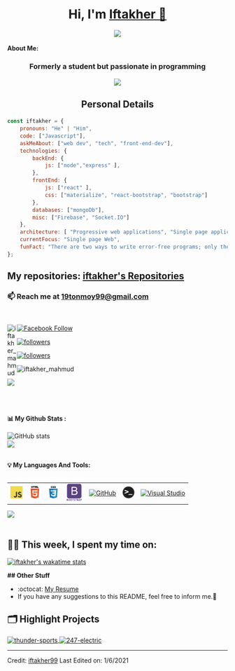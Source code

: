 # <h1 align="center">Hi, I'm <a href="https://github.com/iftakher99">Iftakher 🚀<a></h1>
    
<p align="center">
    <img width="200" src="https://i.pinimg.com/564x/0f/8b/28/0f8b2870896edcde8f6149fe2733faaf.jpg">
</p>

<div >
<strong> About Me: </strong> <br>
<h3 align="center">Formerly a student but passionate in programming</h3>
<p align="center"> 
<img align="center" src="https://img.shields.io/badge/In%20all%20github%20repositories%20I%20have%20written-8372%20lines%20of%20code-blue">



<br />

</p>
<h2 align="center">Personal Details</h2>

````javascript
const iftakher = {
    pronouns: "He" | "Him",
    code: ["Javascript"],
    askMeAbout: ["web dev", "tech", "front-end-dev"],
    technologies: {
        backEnd: {
            js: ["node","express" ],
        },
        frontEnd: {
            js: ["react" ],
            css: ["materialize", "react-bootstrap", "bootstrap"]
        },
        databases: ["mongoDb"],
        misc: ["Firebase", "Socket.IO"]
    },
    architecture: [ "Progressive web applications", "Single page applications"],
    currentFocus: "Single page Web",
    funFact: "There are two ways to write error-free programs; only the third one works"
};
````


## My repositories: <a href= "https://github.com/iftakher99?tab=repositories" target="blank"> iftakher's Repositories</a>

<h3>📫 Reach me at <a href="mailto:19tonmoy99@gmail.com">19tonmoy99@gmail.com</a></h3><br>

  [![Facebook Follow](https://img.shields.io/badge/%20-Follow-black?color=14171A&labelColor=1976d2&logo=facebook&logoColor=ffffff)](https://www.facebook.com/iftakher99/) 
  <a href="https://www.linkedin.com/in/iftakher-mahmud/">
  <img align="left" alt="iftakher_mahmud " width="22px" src="https://raw.githubusercontent.com/peterthehan/peterthehan/master/assets/linkedin.svg" /><br>
</a>
 
  <a href="https://twitter.com/iftakher_mahmud"><img alt="followers" title=" Twitter" src="https://img.shields.io/twitter/follow/iftakher_mahmud?color=55960c&label=Follow&logo=twitter&logoColor=white&style=for-the-badge"/></a>

  <a href="https://github.com/iftakher99"><img alt="followers" title=" Github" src="https://img.shields.io/github/followers/iftakher99?color=236ad3&style=for-the-badge&logo=github&label=Follow"/></a>
   
 <p align="left"> <img src="https://komarev.com/ghpvc/?username=iftakher99&label=Profile%20views&color=0e75b6&style=flat" alt="iftakher_mahmud" />
    </p>
 

![](https://visitor-badge.glitch.me/badge?page_id=iftakher99.iftakher99)
  

</p><br><br>

<strong>📊 My Github Stats :</strong><br><br>
![GitHub stats](https://github-readme-stats.vercel.app/api?username=iftakher99&show_icons=true&count_private=true&include_all_commits=true&theme=radical)<br>
<img align="center" src="https://github-readme-streak-stats.herokuapp.com/?user=iftakher99&theme=radical&hide_border=true"/><br><br>

<strong>💡 My Languages And Tools:</strong><br><br>
<table>
    <tbody>
        <tr>
            <td><a href="#"><img alt="JavaScript" title="JavaScript" height="28px"
                        src="https://raw.githubusercontent.com/github/explore/80688e429a7d4ef2fca1e82350fe8e3517d3494d/topics/javascript/javascript.png" /></a>
            </td>
            <td><a href="#"><img alt="HTML5" title="HTML5" height="28px"
                        src="https://raw.githubusercontent.com/github/explore/80688e429a7d4ef2fca1e82350fe8e3517d3494d/topics/html/html.png" /></a>
            </td>
            <td><a href="#"><img alt="CSS3" title="CSS3" height="28px"
                        src="https://raw.githubusercontent.com/github/explore/80688e429a7d4ef2fca1e82350fe8e3517d3494d/topics/css/css.png" /></a>
            </td>
          <td><a href="https://getbootstrap.com" target="_blank"> 
            <img src="https://raw.githubusercontent.com/devicons/devicon/master/icons/bootstrap/bootstrap-plain-wordmark.svg" alt="bootstrap" width="40" height="40"/>
            </td>
             <td><a href="#"><img alt="GitHub" title="GitHub" height="28px"
                        src="https://i.imgur.com/DZgetVv.png" /></a>
            </td>
          <td><a href="#"><img alt="Terminal" title="Terminal" height="28px"
                        src="https://raw.githubusercontent.com/github/explore/80688e429a7d4ef2fca1e82350fe8e3517d3494d/topics/terminal/terminal.png" /></a>
            </td>
            <td><a href="#"><img alt="Visual Studio" title="Visual Studio Code" height="28px"
                        src="https://img.icons8.com/fluent/48/000000/visual-studio-code-2019.png" /></a>
          </td>
         </tr>
     </tbody>
</table>
<img src="https://github-readme-stats.vercel.app/api/top-langs/?username=iftakher99&card_width=550&&show_icons=true&title_color=ffffff&icon_color=bb2acf&text_color=daf7dc&bg_color=151515">
<br><br>


## 👨‍💻 This week, I spent my time on:

[![iftakher's wakatime stats](https://github-readme-stats.vercel.app/api/wakatime?shareid=@iftakher99/ftakher99/f4b5941d-d3c6-4072-b706-0c117cecfee8)](https://github.com/iftakher99/github-readme-stats)


<strong>## Other Stuff </strong>
  - :octocat: [My Resume](https://drive.google.com/file/d/1ddSYJHLZbP8AiQv19NzE-sJhGDQFrwhX/view?usp=sharing)
  - If you have any suggestions to this README, feel free to inform me.:grimacing: 

## 🗂️ Highlight Projects

<a href="https://github.com/iftakher99/thunder-sports">
  <img align="center" src="https://github-readme-stats.vercel.app/api/pin/?username=iftakher99&repo=thunder-sports&show_icons=true&line_height=27&title_color=6aa6f8&text_color=8a919a&icon_color=6aa6f8&bg_color=22272e" alt="thunder-sports" />
</a>

<a href="https://github.com/iftakher99/247-electric">
  <img align="center" src="https://github-readme-stats.vercel.app/api/pin/?username=iftakher99&repo=247-electric&show_icons=true&line_height=27&title_color=6aa6f8&text_color=8a919a&icon_color=6aa6f8&bg_color=22272e" alt="247-electric" />

</a>

------
Credit: [iftakher99](https://github.com/iftakher99)
Last Edited on: 1/6/2021
